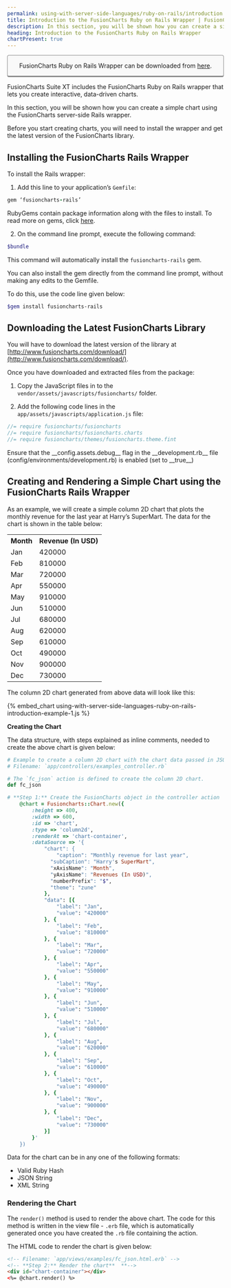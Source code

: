 ```yaml
---
permalink: using-with-server-side-languages/ruby-on-rails/introduction.html
title: Introduction to the FusionCharts Ruby on Rails Wrapper | FusionCharts
description: In this section, you will be shown how you can create a simple chart using the FusionCharts server-side Rails wrapper.
heading: Introduction to the FusionCharts Ruby on Rails Wrapper
chartPresent: true
---
```


<p style="background:rgba(249, 249, 249, 1); padding:15px; border:1px solid #888; border-bottom-width:3px; border-radius:4px; text-align:center;">FusionCharts Ruby on Rails Wrapper can be downloaded from <a href="http://www.fusioncharts.com/ruby-on-rails-charts/" target="_blank">here</a>.</p>

FusionCharts Suite XT includes the FusionCharts Ruby on Rails wrapper that lets you create interactive, data-driven charts.

In this section, you will be shown how you can create a simple chart using the FusionCharts server-side Rails wrapper.

Before you start creating charts, you will need to install the wrapper and get the latest version of the FusionCharts library.

## Installing the FusionCharts Rails Wrapper

To install the Rails wrapper:

1. Add this line to your application’s `Gemfile`:

```rb
gem ‘fusioncharts-rails’
```

RubyGems contain package information along with the files to install. To read more on gems, click [here](http://rubygems.org/gems/fusioncharts-rails).

2. On the command line prompt, execute the following command:

```bash
$bundle
```
This command will automatically install the `fusioncharts-rails` gem.

You can also install the gem directly from the command line prompt, without making any edits to the Gemfile.

To do this, use the code line given below:

```bash
$gem install fusioncharts-rails
```

## Downloading  the Latest FusionCharts Library

You will have to download the latest version of the library at [http://www.fusioncharts.com/download/](http://www.fusioncharts.com/download/).

Once you have downloaded and extracted files from the package:

1. Copy the JavaScript files in to the `vendor/assets/javascripts/fusioncharts/` folder.

2. Add the following code lines in the `app/assets/javascripts/application.js` file:

```javascript
//= require fusioncharts/fusioncharts
//= require fusioncharts/fusioncharts.charts
//= require fusioncharts/themes/fusioncharts.theme.fint
```

<p class="text-info"> Ensure that the __config.assets.debug__ flag in the __development.rb__ file (config/environments/development.rb) is enabled (set to __true__) </p>

## Creating and Rendering a Simple Chart using the FusionCharts Rails Wrapper

As an example, we will create a simple column 2D chart that plots the monthly revenue for the last year at Harry’s SuperMart. The data for the chart is shown in the table below:

<table>
  <tr>
    <th>Month</th>
    <th>Revenue (In USD)</th>
  </tr>
  <tr>
    <td>Jan</td>
    <td>420000</td>
  </tr>
  <tr>
    <td>Feb</td>
    <td>810000</td>
  </tr>
  <tr>
    <td>Mar</td>
    <td>720000</td>
  </tr>
  <tr>
    <td>Apr</td>
    <td>550000</td>
  </tr>
  <tr>
    <td>May</td>
    <td>910000</td>
  </tr>
  <tr>
    <td>Jun</td>
    <td>510000</td>
  </tr>
  <tr>
    <td>Jul</td>
    <td>680000</td>
  </tr>
  <tr>
    <td>Aug</td>
    <td>620000</td>
  </tr>
  <tr>
    <td>Sep</td>
    <td>610000</td>
  </tr>
  <tr>
    <td>Oct</td>
    <td>490000</td>
  </tr>
  <tr>
    <td>Nov</td>
    <td>900000</td>
  </tr>
  <tr>
    <td>Dec</td>
    <td>730000</td>
  </tr>
</table>


The column 2D chart generated from above data will look like this:

{% embed_chart using-with-server-side-languages-ruby-on-rails-introduction-example-1.js %}

**Creating the Chart**

The data structure, with steps explained as inline comments,  needed to create the above chart is given below:

```rb
# Example to create a column 2D chart with the chart data passed in JSON string format
# Filename: `app/controllers/examples_controller.rb`

# The `fc_json` action is defined to create the column 2D chart.
def fc_json

# **Step 1:** Create the FusionCharts object in the controller action
	@chart = Fusioncharts::Chart.new({
    	:height => 400,
    	:width => 600,
    	:id => 'chart',
    	:type => 'column2d',
    	:renderAt => 'chart-container',
    	:dataSource => '{
        	"chart": {
            	"caption": "Monthly revenue for last year",
              "subCaption": "Harry's SuperMart",
              "xAxisName": "Month",
              "yAxisName": "Revenues (In USD)",
              "numberPrefix": "$",
              "theme": "zune"
        	},
        	"data": [{
            	"label": "Jan",
            	"value": "420000"
        	}, {
            	"label": "Feb",
            	"value": "810000"
        	}, {
            	"label": "Mar",
            	"value": "720000"
        	}, {
            	"label": "Apr",
            	"value": "550000"
        	}, {
            	"label": "May",
            	"value": "910000"
        	}, {
            	"label": "Jun",
            	"value": "510000"
        	}, {
            	"label": "Jul",
            	"value": "680000"
        	}, {
            	"label": "Aug",
            	"value": "620000"
        	}, {
            	"label": "Sep",
            	"value": "610000"
        	}, {
            	"label": "Oct",
            	"value": "490000"
        	}, {
            	"label": "Nov",
            	"value": "900000"
        	}, {
            	"label": "Dec",
            	"value": "730000"
        	}]
    	}'
	})
```

Data for the chart can be in any one of the following formats:

- Valid Ruby Hash
- JSON String
- XML String

### Rendering the Chart

The `render()` method is used to render the above chart. The code for this method is written in the view file - `.erb` file, which is automatically generated once you have created the `.rb` file containing the action.

 The HTML code to render the chart is given below:

```html
<!-- Filename: `app/views/examples/fc_json.html.erb` -->
<!-- **Step 2:** Render the chart**  **-->
<div id="chart-container"></div>
<%= @chart.render() %>
```